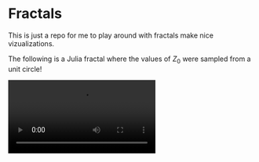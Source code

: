 # Fractals

This is just a repo for me to play around with fractals make nice vizualizations.

The following is a Julia fractal where the values of $Z_0$ were sampled from a unit 
circle!

![Julia Set Animation](julia_animation.mp4)
